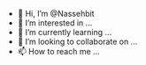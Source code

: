 - 👋 Hi, I’m @Nassehbit
- 👀 I’m interested in ...
- 🌱 I’m currently learning ...
- 💞️ I’m looking to collaborate on ...
- 📫 How to reach me ...

<!---
Nassehbit/Nassehbit is a ✨ special ✨ repository because its `README.md` (this file) appears on your GitHub profile.
You can click the Preview link to take a look at your changes.
--->

